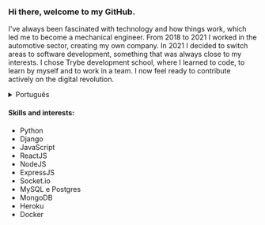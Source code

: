 ### Hi there, welcome to my GitHub.

I've always been fascinated with technology and how things work, which led me to become a mechanical engineer. From 2018 to 2021 I worked in the automotive sector, creating my own company. In 2021 I decided to switch areas to software development, something that was always close to my interests. I chose Trybe development school, where I learned to code, to learn by myself and to work in a team. I now feel ready to contribute actively on the digital revolution.

<details>
  <summary>Português</summary>
Sempre fui fascinado por tecnologia e como as coisas funcionam. Engenheiro mecânico de formação, de 2018 a 2021 atuei no ramo automotivo através da implantação de minha própria empresa. Em 2021 apostei na Trybe para alavancar minha transição de carreira para área que sempre tive afinidade, tecnologia e desenvolvimento de software. Durante o curso aprendi a programar, a aprender e a trabalhar. Agora me sinto pronto para fazer parte de um time e contribuir na revolução digital.
</details>

#### Skills and interests:
- Python
- Django
- JavaScript
- ReactJS
- NodeJS
- ExpressJS
- Socket.io
- MySQL e Postgres
- MongoDB
- Heroku
- Docker



<!--
**gcesconeto/gcesconeto** is a ✨ _special_ ✨ repository because its `README.md` (this file) appears on your GitHub profile.

Here are some ideas to get you started:

- 🔭 I’m currently working on ...
- 🌱 I’m currently learning ...
- 👯 I’m looking to collaborate on ...
- 🤔 I’m looking for help with ...
- 💬 Ask me about ...
- 📫 How to reach me: ...
- 😄 Pronouns: ...
- ⚡ Fun fact: ...
-->
